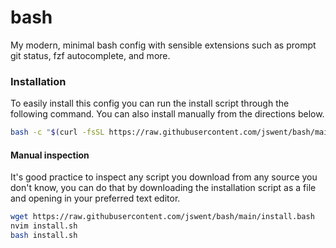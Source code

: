 # bash

My modern, minimal bash config with sensible extensions such as prompt git status, fzf autocomplete, and more. 

### Installation

To easily install this config you can run the install script through the following command. You can also install manually from the directions below. 

```sh 
bash -c "$(curl -fsSL https://raw.githubusercontent.com/jswent/bash/main/install.bash)"
```

#### Manual inspection

It's good practice to inspect any script you download from any source you don't know, you can do that by downloading the installation script as a file 
and opening in your preferred text editor. 

```sh 
wget https://raw.githubusercontent.com/jswent/bash/main/install.bash 
nvim install.sh 
bash install.sh 
```


